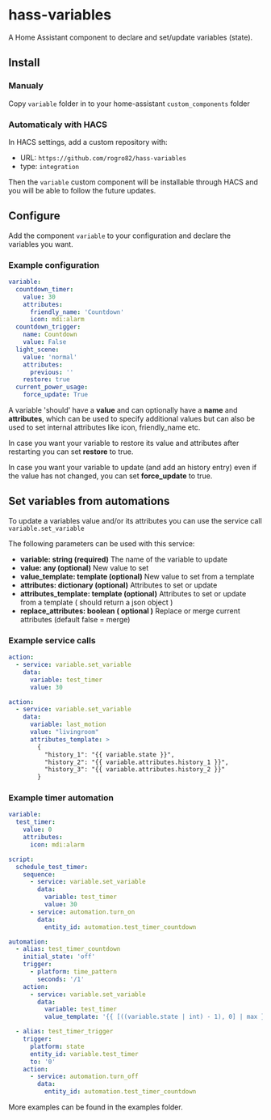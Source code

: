 # hass-variables

A Home Assistant component to declare and set/update variables (state).

## Install

### Manualy

Copy `variable` folder in to your home-assistant `custom_components` folder

### Automaticaly with HACS

In HACS settings, add a custom repository with:

- URL: `https://github.com/rogro82/hass-variables`
- type: `integration`

Then the `variable` custom component will be installable through HACS and you will be able to follow the future updates.

## Configure

Add the component `variable` to your configuration and declare the variables you want.

### Example configuration

```yaml
variable:
  countdown_timer:
    value: 30
    attributes:
      friendly_name: 'Countdown'
      icon: mdi:alarm
  countdown_trigger:
    name: Countdown
    value: False
  light_scene:
    value: 'normal'
    attributes:
      previous: ''
    restore: true
  current_power_usage:
    force_update: True
```

A variable 'should' have a __value__ and can optionally have a __name__ and __attributes__, which can be used to specify additional values but can also be used to set internal attributes like icon, friendly_name etc.

In case you want your variable to restore its value and attributes after restarting you can set __restore__ to true.

In case you want your variable to update (and add an history entry) even if the value has not changed, you can set __force_update__ to true.

## Set variables from automations

To update a variables value and/or its attributes you can use the service call `variable.set_variable`

The following parameters can be used with this service:

- __variable: string (required)__
The name of the variable to update
- __value: any (optional)__
New value to set
- __value_template: template (optional)__
New value to set from a template
- __attributes: dictionary (optional)__
Attributes to set or update
- __attributes_template: template (optional)__
Attributes to set or update from a template ( should return a json object )
- __replace_attributes: boolean ( optional )__
Replace or merge current attributes (default false = merge)

### Example service calls

```yaml
action:
  - service: variable.set_variable
    data:
      variable: test_timer
      value: 30

action:
  - service: variable.set_variable
    data:
      variable: last_motion
      value: "livingroom"
      attributes_template: >
        {
          "history_1": "{{ variable.state }}",
          "history_2": "{{ variable.attributes.history_1 }}",
          "history_3": "{{ variable.attributes.history_2 }}"
        }
```

### Example timer automation

```yaml
variable:
  test_timer:
    value: 0
    attributes:
      icon: mdi:alarm

script:
  schedule_test_timer:
    sequence:
      - service: variable.set_variable
        data:
          variable: test_timer
          value: 30
      - service: automation.turn_on
        data:
          entity_id: automation.test_timer_countdown

automation:
  - alias: test_timer_countdown
    initial_state: 'off'
    trigger:
      - platform: time_pattern
        seconds: '/1'
    action:
      - service: variable.set_variable
        data:
          variable: test_timer
          value_template: '{{ [((variable.state | int) - 1), 0] | max }}'

  - alias: test_timer_trigger
    trigger:
      platform: state
      entity_id: variable.test_timer
      to: '0'
    action:
      - service: automation.turn_off
        data:
          entity_id: automation.test_timer_countdown
```

More examples can be found in the examples folder.
